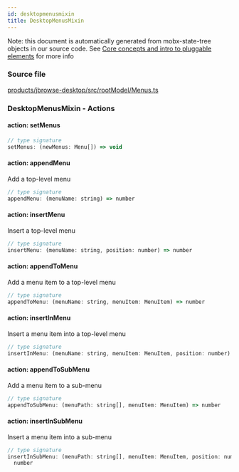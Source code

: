 ```yaml
---
id: desktopmenusmixin
title: DesktopMenusMixin
---
```


Note: this document is automatically generated from mobx-state-tree objects in
our source code. See
[Core concepts and intro to pluggable elements](/docs/developer_guide/) for more
info

### Source file

[products/jbrowse-desktop/src/rootModel/Menus.ts](https://github.com/GMOD/jbrowse-components/blob/main/products/jbrowse-desktop/src/rootModel/Menus.ts)

### DesktopMenusMixin - Actions

#### action: setMenus

```js
// type signature
setMenus: (newMenus: Menu[]) => void
```

#### action: appendMenu

Add a top-level menu

```js
// type signature
appendMenu: (menuName: string) => number
```

#### action: insertMenu

Insert a top-level menu

```js
// type signature
insertMenu: (menuName: string, position: number) => number
```

#### action: appendToMenu

Add a menu item to a top-level menu

```js
// type signature
appendToMenu: (menuName: string, menuItem: MenuItem) => number
```

#### action: insertInMenu

Insert a menu item into a top-level menu

```js
// type signature
insertInMenu: (menuName: string, menuItem: MenuItem, position: number) => number
```

#### action: appendToSubMenu

Add a menu item to a sub-menu

```js
// type signature
appendToSubMenu: (menuPath: string[], menuItem: MenuItem) => number
```

#### action: insertInSubMenu

Insert a menu item into a sub-menu

```js
// type signature
insertInSubMenu: (menuPath: string[], menuItem: MenuItem, position: number) =>
  number
```
